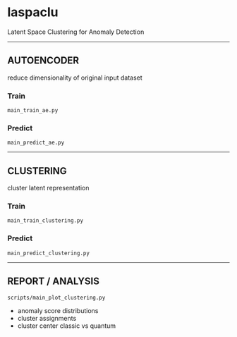 # laspaclu
Latent Space Clustering for Anomaly Detection

---

## AUTOENCODER

reduce dimensionality of original input dataset

### Train
`main_train_ae.py`

### Predict
`main_predict_ae.py`

---

## CLUSTERING

cluster latent representation

### Train
`main_train_clustering.py`

### Predict
`main_predict_clustering.py`

---

## REPORT / ANALYSIS

`scripts/main_plot_clustering.py`
- anomaly score distributions
- cluster assignments
- cluster center classic vs quantum
